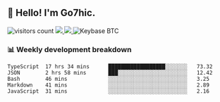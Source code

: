 ## 👋 Hello! I'm Go7hic.

 ![visitors count](https://visitors-by-url-pls-dont-use-this-in-your-repo.vercel.app/Go7hic-github-readme)
 <a href="https://twitter.com/Go7hic">
    <img src="https://img.shields.io/badge/-@Go7hic-1ca0f1?style=flat-square&labelColor=1ca0f1&logo=twitter&logoColor=white&link=https://twitter.com/Go7hic">
   <a/>
   <a href="mailto:gtfx0209@gmail.com">
    <img src="https://img.shields.io/badge/-gtfx0209@gmail.com-c14438?style=flat-square&logo=Gmail&logoColor=white&link=mailto:gtfx0209@gmail.com">
   <a/>
    ![Keybase BTC](https://img.shields.io/keybase/btc/Go7hic)
 <!--
🔭 I’m currently working
🌱 I’m currently learning
💬 Ask me about 
📫 How to reach me: 
⚡ Fun fact: 
-->
 <!--
![My Github Stats](https://github-readme-stats.vercel.app/api?username=Go7hic&show_icons=true&count_private=true)

-->

### 📊 Weekly development breakdown
<!--START_SECTION:waka-->
```text
TypeScript  17 hrs 34 mins      ██████████████████░░░░░░░   73.32 
JSON        2 hrs 58 mins       ███░░░░░░░░░░░░░░░░░░░░░░   12.42 
Bash        46 mins             ░░░░░░░░░░░░░░░░░░░░░░░░░   3.25 
Markdown    41 mins             ░░░░░░░░░░░░░░░░░░░░░░░░░   2.89 
JavaScript  31 mins             ░░░░░░░░░░░░░░░░░░░░░░░░░   2.16
```
<!--END_SECTION:waka-->
    


